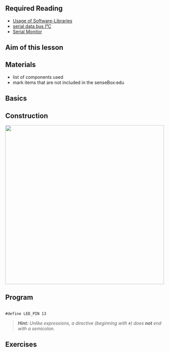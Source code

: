 # <!-- TITLE -->

<!-- short intro -->

## Required Reading

- [Usage of Software-Libraries](../../basics/software_libraries.md)
- [serial data bus I²C](../../basics/i2c.md)
- [Serial Monitor](../../basics/serial_monitor.md)

## Aim of this lesson

<!-- high level goal of what will be accomplished -->

## Materials

- list of components used
- mark items that are not included in the senseBox:edu

## Basics

<!-- explanation of fundamental concepts (that are not explained in the “basics” chapter) -->

## Construction

<!-- fritzing image of the circuit -->
<img src="https://raw.githubusercontent.com/sensebox/resources/master/images/edu/aufbau_station_5.png" width="500"/>

<!-- explanation of the circuit-->

## Program

<!-- description of the code & code snippets -->

```arduino

#define LED_PIN 13

```

> ***Hint:*** *Unlike expressions, a directive (beginning with `#`) does **not** end with a semicolon.*

## Exercises

<!-- numbered list of execises for additional work -->


